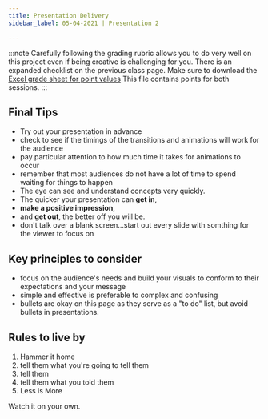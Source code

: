 ```yaml
---
title: Presentation Delivery
sidebar_label: 05-04-2021 | Presentation 2

---
```


:::note
Carefully following the grading rubric allows you to do very well on this project even if being creative is challenging for you.
There is an expanded checklist on the previous class page. Make sure to download the [Excel grade sheet for point values](https://sakai.unc.edu/access/content/attachment/8f9c1dbd-3e27-400a-bdae-29608fa12361/Assignments/e5499e5d-2705-4760-9c56-4fc4ee0561fd/task05.gradesheet.xlsx) This file contains points for both sessions.
:::
## Final Tips

* Try out your presentation in advance
* check to see if the timings of the transitions and animations will work for the audience
* pay particular attention to how much time it takes for animations to occur
* remember that most audiences do not have a lot of time to spend waiting for things to happen
* The eye can see and understand concepts very quickly.
* The quicker your presentation can **get in**,
* **make a positive impression**, 
* and **get out**, the better off you will be.
* don't talk over a blank screen...start out every slide with somthing for the viewer to focus on

## Key principles to consider

* focus on the audience's needs and build your visuals to conform to their expectations and your message
* simple and effective is preferable to complex and confusing
* bullets are okay on this page as they serve as a "to do" list, but avoid bullets in presentations.

## Rules to live by

1. Hammer it home
2. tell them what you're going to tell them
3. tell them
4. tell them what you told them
5. Less is More

Watch it on your own.